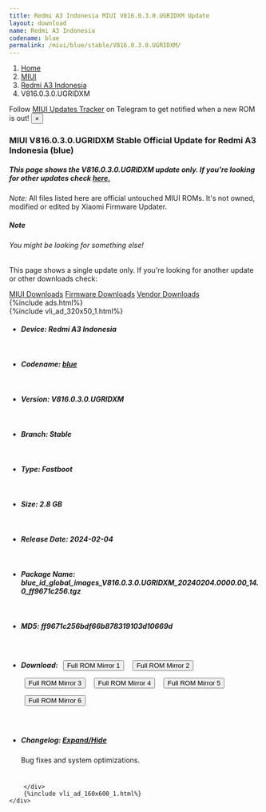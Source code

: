 ```yaml
---
title: Redmi A3 Indonesia MIUI V816.0.3.0.UGRIDXM Update
layout: download
name: Redmi A3 Indonesia
codename: blue
permalink: /miui/blue/stable/V816.0.3.0.UGRIDXM/
---
```

<nav aria-label="breadcrumb">
    <ol class="breadcrumb">
        <li class="breadcrumb-item"><a href="/">Home</a></li>
        <li class="breadcrumb-item"><a href="/miui/">MIUI</a></li>
        <li class="breadcrumb-item"><a href="/miui/blue/">Redmi A3 Indonesia</a></li>
        <li class="breadcrumb-item active" aria-current="page">V816.0.3.0.UGRIDXM</li>
    </ol>
</nav>
<div class="alert alert-primary alert-dismissible fade show" role="alert">
    Follow <a href="https://t.me/MIUIUpdatesTracker" class="alert-link">MIUI Updates Tracker</a> on Telegram to get
    notified when a new ROM is out!
    <button type="button" class="close" data-dismiss="alert" aria-label="Close">
        <span aria-hidden="true">&times;</span>
    </button>
</div>
<div class="col-12 mx-auto">
    <h3 class="title bg-light p-2 rounded">MIUI V816.0.3.0.UGRIDXM Stable Official Update for Redmi A3 Indonesia (blue)</h3>
    <h5>This page shows the V816.0.3.0.UGRIDXM update only. If you're looking for other updates check
        <a href="/miui/blue/">here.</a></h5>
    <p><i>Note: </i>All files listed here are official untouched MIUI ROMs.
        It's not owned, modified or edited by Xiaomi Firmware Updater.</p>
    <div class="card">
        <div class="card-body">
            <h5 class="card-title">Note</h5>
            <h6 class="card-subtitle mb-2 text-muted">You might be looking for something else!</h6>
            <p class="card-text">This page shows a single update only.
                If you're looking for another update or other downloads check:</p>
            <a href="/miui/" class="card-link">MIUI Downloads</a>
            <a href="/firmware/" class="card-link">Firmware Downloads</a>
            <a href="/vendor/" class="card-link">Vendor Downloads</a>
        </div>
    </div>
    {%include ads.html%}
    <div class="row justify-content-center">
        <div class="col-10" id="downloads">
                    <div class="card card-body">
            {%include vli_ad_320x50_1.html%}
            <ul class="list-unstyled">
                <li style="padding-bottom: 10px;">
                    <h5><b>Device: </b>Redmi A3 Indonesia</h5>
                </li>
                <li style="padding-bottom: 10px;">
                    <h5><b>Codename: </b> <a href="/miui/blue/" target="_blank">blue</a> </h5>
                </li>
                <li style="padding-bottom: 10px;">
                    <h5><b>Version: </b>V816.0.3.0.UGRIDXM</h5>
                </li>
                <li style="padding-bottom: 10px;">
                    <h5><b>Branch: </b>Stable</h5>
                </li>
                <li style="padding-bottom: 10px;">
                    <h5><b>Type: </b>Fastboot</h5>
                </li>
                <li style="padding-bottom: 10px;">
                    <h5><b>Size: </b>2.8 GB</h5>
                </li>
                <li style="padding-bottom: 10px;">
                    <h5><b>Release Date: </b>2024-02-04</h5>
                </li>
                <li style="padding-bottom: 10px;">
                    <h5><b>Package Name: </b><span id="filename" class="text-dark">blue_id_global_images_V816.0.3.0.UGRIDXM_20240204.0000.00_14.0_ff9671c256.tgz</span></h5>
                </li>
                <li style="padding-bottom: 10px;">
                    <h5><b>MD5: </b><span id="md5" class="text-muted">ff9671c256bdf66b878319103d10669d</span></h5>
                </li>
                <li style="padding-bottom: 10px;">
                    <h5><b>Download: </b> <button type="button" id="download" class="btn btn-primary" style="margin: 7px;" onclick="window.open('https://cdn-ota.azureedge.net/V816.0.3.0.UGRIDXM/blue_id_global_images_V816.0.3.0.UGRIDXM_20240204.0000.00_14.0_ff9671c256.tgz', '_blank');"><i class="fa fa-download"></i> Full ROM Mirror 1</button> <button type="button" id="download" class="btn btn-primary" style="margin: 7px;" onclick="window.open('https://cdnorg.d.miui.com/V816.0.3.0.UGRIDXM/blue_id_global_images_V816.0.3.0.UGRIDXM_20240204.0000.00_14.0_ff9671c256.tgz', '_blank');"><i class="fa fa-download"></i> Full ROM Mirror 2</button> <button type="button" id="download" class="btn btn-primary" style="margin: 7px;" onclick="window.open('https://bkt-sgp-miui-ota-update-alisgp.oss-ap-southeast-1.aliyuncs.com/V816.0.3.0.UGRIDXM/blue_id_global_images_V816.0.3.0.UGRIDXM_20240204.0000.00_14.0_ff9671c256.tgz', '_blank');"><i class="fa fa-download"></i> Full ROM Mirror 3</button> <button type="button" id="download" class="btn btn-primary" style="margin: 7px;" onclick="window.open('https://bn.d.miui.com/V816.0.3.0.UGRIDXM/blue_id_global_images_V816.0.3.0.UGRIDXM_20240204.0000.00_14.0_ff9671c256.tgz', '_blank');"><i class="fa fa-download"></i> Full ROM Mirror 4</button> <button type="button" id="download" class="btn btn-primary" style="margin: 7px;" onclick="window.open('https://bigota.d.miui.com/V816.0.3.0.UGRIDXM/blue_id_global_images_V816.0.3.0.UGRIDXM_20240204.0000.00_14.0_ff9671c256.tgz', '_blank');"><i class="fa fa-download"></i> Full ROM Mirror 5</button> <button type="button" id="download" class="btn btn-primary" style="margin: 7px;" onclick="window.open('https://hugeota.d.miui.com/V816.0.3.0.UGRIDXM/blue_id_global_images_V816.0.3.0.UGRIDXM_20240204.0000.00_14.0_ff9671c256.tgz', '_blank');"><i class="fa fa-download"></i> Full ROM Mirror 6</button></h5>
                </li>
                <li style="padding-bottom: 10px;">
                    <h5><b>Changelog: </b><a href="#blue_1_changelog" data-toggle="collapse" role="button"
                            aria-expanded="false" aria-controls="blue_1_changelog"> <i class="fa fa-arrow-down"
                                aria-hidden="true"></i> Expand/Hide</a></h5>
                    <div class="collapse" id="blue_1_changelog">
                        <p id="changelog_text">Bug fixes and system optimizations.</p>
                    </div>
                </li>
            </ul>
        </div>

        </div>
        {%include vli_ad_160x600_1.html%}
    </div>
</div>
